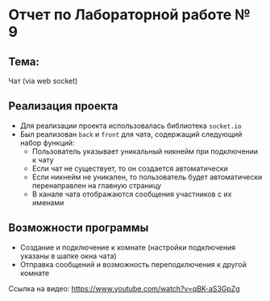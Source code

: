 # Отчет по Лабораторной работе № 9  

## Тема:  
Чат (via web socket)   

## Реализация проекта  

- Для реализации проекта использовалась библиотека `socket.io`  
- Был реализован `back` и `front` для чата, содержащий следующий набор функций:  
    * Пользователь указывает уникальный никнейм при подключении к чату
    * Если чат не существует, то он создается автоматически
    * Если никнейм не уникален, то пользователь будет автоматически перенаправлен на главную страницу
    * В канале чата отображаются сообщения участников с их именами

## Возможности программы  

- Создание и подключение к комнате (настройки подключения указаны в шапке окна чата)  
- Отправка сообщений и возможность переподключения к другой комнате

Ссылка на видео: https://www.youtube.com/watch?v=qBK-aS3GpZg